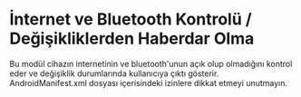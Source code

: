 # İnternet ve Bluetooth Kontrolü / Değişikliklerden Haberdar Olma

Bu modül cihazın internetinin ve bluetooth'unun açık olup olmadığını kontrol eder ve değişiklik durumlarında kullanıcıya çıktı gösterir. AndroidManifest.xml dosyası içerisindeki izinlere dikkat etmeyi unutmayın.